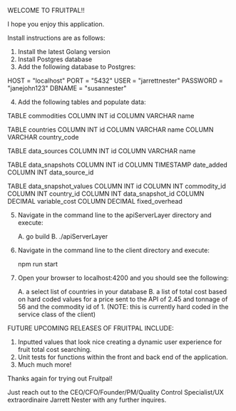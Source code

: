 WELCOME TO FRUITPAL!!

I hope you enjoy this application.

Install instructions are as follows:

1. Install the latest Golang version
2. Install Postgres database
3. Add the following database to Postgres:

HOST = "localhost"
PORT = "5432"
USER = "jarrettnester"
PASSWORD = "janejohn123"
DBNAME = "susannester"

4. Add the following tables and populate data:

TABLE commodities
COLUMN INT id
COLUMN VARCHAR name

TABLE countries
COLUMN INT id
COLUMN VARCHAR name
COLUMN VARCHAR country_code

TABLE data_sources
COLUMN INT id
COLUMN VARCHAR name

TABLE data_snapshots
COLUMN INT id
COLUMN TIMESTAMP date_added
COLUMN INT data_source_id

TABLE data_snapshot_values
COLUMN INT id
COLUMN INT commodity_id
COLUMN INT country_id
COLUMN INT data_snapshot_id
COLUMN DECIMAL variable_cost
COLUMN DECIMAL fixed_overhead

5. Navigate in the command line to the apiServerLayer directory and execute:

    A. go build
    B. ./apiServerLayer

6. Navigate in the command line to the client directory and execute:

    npm run start
   
7. Open your browser to localhost:4200 and you should see the following:

    A. a select list of countries in your database
    B. a list of total cost based on hard coded values for a price sent to the 
   API of 2.45 and tonnage of 56 and the commodity id of 1. (NOTE:  this is currently
   hard coded in the service class of the client)
   
FUTURE UPCOMING RELEASES OF FRUITPAL INCLUDE:

1. Inputted values that look nice creating a dynamic user experience for 
fruit total cost searching.
2. Unit tests for functions within the front and back end of the application.
3. Much much more!

Thanks again for trying out Fruitpal!

Just reach out to the CEO/CFO/Founder/PM/Quality Control Specialist/UX extraordinaire
Jarrett Nester with any further inquires.
   
